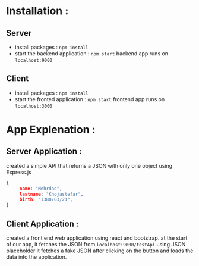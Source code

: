# Installation :
## Server
- install packages : `npm install`
- start the backend application : `npm start`
backend app runs on `localhost:9000`

## Client
 - install packages : `npm install`
 - start the fronted application : `npm start`
 frontend app runs on `localhost:3000`
 
 # App Explenation :
 ## Server Application :
 created a simple API that returns a JSON with only one object using Express.js
 ```JSON
 {
      name: "Mehrdad",
      lastname: "Khojastefar",
      birth: "1380/03/21",
}
```
## Client Application :
created a front end web application using react and bootstrap.
at the start of our app, it fetches the JSON from `localhost:9000/testApi` 
using JSON placeholder it fetches a fake JSON after clicking on the button and loads the data into the application.
 
